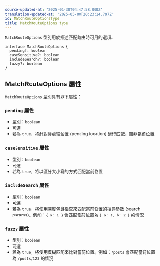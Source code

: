 ```yaml
---
source-updated-at: '2025-01-30T04:47:58.000Z'
translation-updated-at: '2025-05-08T20:23:14.797Z'
id: MatchRouteOptionsType
title: MatchRouteOptions type
---
```


`MatchRouteOptions` 型別用於描述匹配路由時可用的選項。

```tsx
interface MatchRouteOptions {
  pending?: boolean
  caseSensitive?: boolean
  includeSearch?: boolean
  fuzzy?: boolean
}
```

## MatchRouteOptions 屬性

`MatchRouteOptions` 型別具有以下屬性：

### `pending` 屬性

- 型別：`boolean`
- 可選
- 若為 `true`，將針對待處理位置 (pending location) 進行匹配，而非當前位置

### `caseSensitive` 屬性

- 型別：`boolean`
- 可選
- 若為 `true`，將以區分大小寫的方式匹配當前位置

### `includeSearch` 屬性

- 型別：`boolean`
- 可選
- 若為 `true`，將使用深度包含檢查來匹配當前位置的搜尋參數 (search params)。例如：`{ a: 1 }` 會匹配當前位置為 `{ a: 1, b: 2 }` 的情況

### `fuzzy` 屬性

- 型別：`boolean`
- 可選
- 若為 `true`，將使用模糊匹配來比對當前位置。例如：`/posts` 會匹配當前位置為 `/posts/123` 的情況
